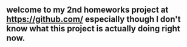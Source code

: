 ## welcome to my 2nd homeworks project  at https://github.com/  especially  though  I don't know what this project   is actually     doing right now.